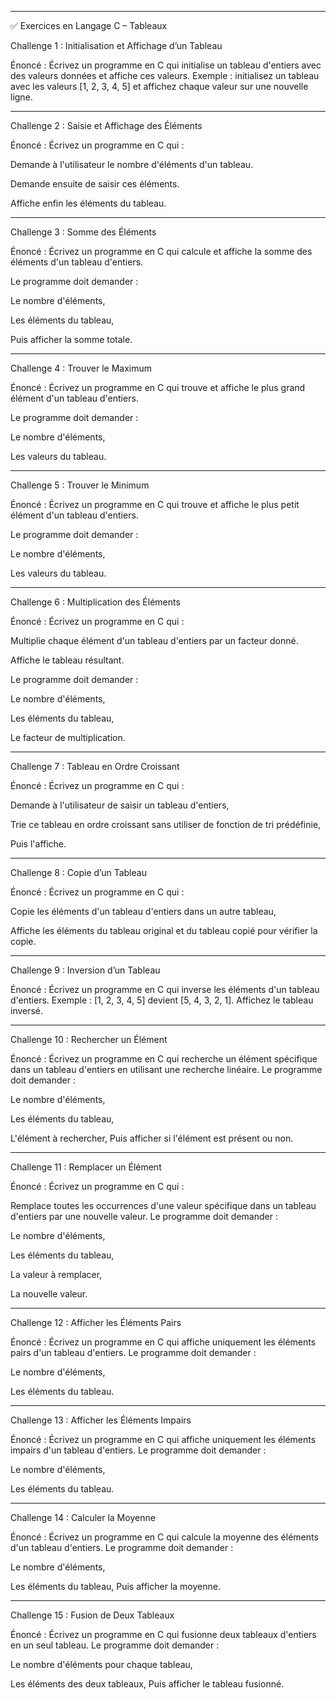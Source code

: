 
---

✅ Exercices en Langage C – Tableaux

Challenge 1 : Initialisation et Affichage d’un Tableau

Énoncé :
Écrivez un programme en C qui initialise un tableau d'entiers avec des valeurs données et affiche ces valeurs.
Exemple : initialisez un tableau avec les valeurs [1, 2, 3, 4, 5] et affichez chaque valeur sur une nouvelle ligne.


---

Challenge 2 : Saisie et Affichage des Éléments

Énoncé :
Écrivez un programme en C qui :

Demande à l'utilisateur le nombre d'éléments d'un tableau.

Demande ensuite de saisir ces éléments.

Affiche enfin les éléments du tableau.



---

Challenge 3 : Somme des Éléments

Énoncé :
Écrivez un programme en C qui calcule et affiche la somme des éléments d'un tableau d'entiers.

Le programme doit demander :

Le nombre d'éléments,

Les éléments du tableau,

Puis afficher la somme totale.




---

Challenge 4 : Trouver le Maximum

Énoncé :
Écrivez un programme en C qui trouve et affiche le plus grand élément d'un tableau d'entiers.

Le programme doit demander :

Le nombre d'éléments,

Les valeurs du tableau.




---

Challenge 5 : Trouver le Minimum

Énoncé :
Écrivez un programme en C qui trouve et affiche le plus petit élément d'un tableau d'entiers.

Le programme doit demander :

Le nombre d'éléments,

Les valeurs du tableau.




---

Challenge 6 : Multiplication des Éléments

Énoncé :
Écrivez un programme en C qui :

Multiplie chaque élément d'un tableau d'entiers par un facteur donné.

Affiche le tableau résultant.

Le programme doit demander :

Le nombre d'éléments,

Les éléments du tableau,

Le facteur de multiplication.




---

Challenge 7 : Tableau en Ordre Croissant

Énoncé :
Écrivez un programme en C qui :

Demande à l'utilisateur de saisir un tableau d'entiers,

Trie ce tableau en ordre croissant sans utiliser de fonction de tri prédéfinie,

Puis l'affiche.



---

Challenge 8 : Copie d’un Tableau

Énoncé :
Écrivez un programme en C qui :

Copie les éléments d'un tableau d'entiers dans un autre tableau,

Affiche les éléments du tableau original et du tableau copié pour vérifier la copie.



---

Challenge 9 : Inversion d’un Tableau

Énoncé :
Écrivez un programme en C qui inverse les éléments d'un tableau d'entiers.
Exemple : [1, 2, 3, 4, 5] devient [5, 4, 3, 2, 1].
Affichez le tableau inversé.


---

Challenge 10 : Rechercher un Élément

Énoncé :
Écrivez un programme en C qui recherche un élément spécifique dans un tableau d'entiers en utilisant une recherche linéaire.
Le programme doit demander :

Le nombre d'éléments,

Les éléments du tableau,

L'élément à rechercher,
Puis afficher si l'élément est présent ou non.



---

Challenge 11 : Remplacer un Élément

Énoncé :
Écrivez un programme en C qui :

Remplace toutes les occurrences d'une valeur spécifique dans un tableau d'entiers par une nouvelle valeur.
Le programme doit demander :

Le nombre d'éléments,

Les éléments du tableau,

La valeur à remplacer,

La nouvelle valeur.



---

Challenge 12 : Afficher les Éléments Pairs

Énoncé :
Écrivez un programme en C qui affiche uniquement les éléments pairs d'un tableau d'entiers.
Le programme doit demander :

Le nombre d'éléments,

Les éléments du tableau.



---

Challenge 13 : Afficher les Éléments Impairs

Énoncé :
Écrivez un programme en C qui affiche uniquement les éléments impairs d'un tableau d'entiers.
Le programme doit demander :

Le nombre d'éléments,

Les éléments du tableau.



---

Challenge 14 : Calculer la Moyenne

Énoncé :
Écrivez un programme en C qui calcule la moyenne des éléments d'un tableau d'entiers.
Le programme doit demander :

Le nombre d'éléments,

Les éléments du tableau,
Puis afficher la moyenne.



---

Challenge 15 : Fusion de Deux Tableaux

Énoncé :
Écrivez un programme en C qui fusionne deux tableaux d'entiers en un seul tableau.
Le programme doit demander :

Le nombre d'éléments pour chaque tableau,

Les éléments des deux tableaux,
Puis afficher le tableau fusionné.

